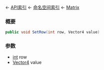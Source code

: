 ← [API索引](Api-Index) ← [命名空间索引](Namespace-Index) ← [Matrix](VRageMath.Matrix)

### 概要

```csharp
public void SetRow(int row, Vector4 value)
```

### 参数

* [int](https://docs.microsoft.com/en-us/dotnet/api/System.Int32?view=netframework-4.6) row
* [Vector4](VRageMath.Vector4) value
